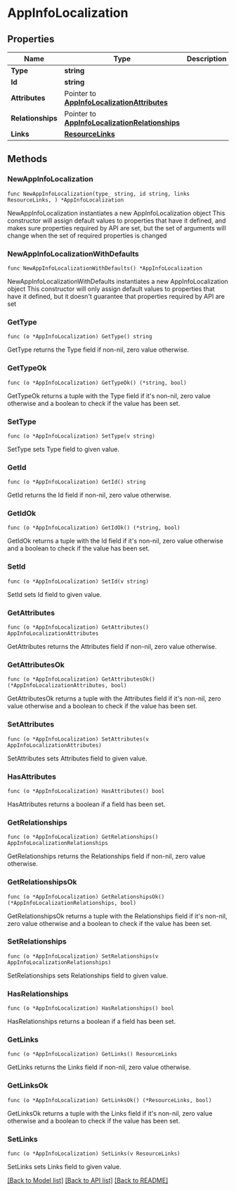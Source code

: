 # AppInfoLocalization

## Properties

Name | Type | Description | Notes
------------ | ------------- | ------------- | -------------
**Type** | **string** |  | 
**Id** | **string** |  | 
**Attributes** | Pointer to [**AppInfoLocalizationAttributes**](AppInfoLocalization_attributes.md) |  | [optional] 
**Relationships** | Pointer to [**AppInfoLocalizationRelationships**](AppInfoLocalization_relationships.md) |  | [optional] 
**Links** | [**ResourceLinks**](ResourceLinks.md) |  | 

## Methods

### NewAppInfoLocalization

`func NewAppInfoLocalization(type_ string, id string, links ResourceLinks, ) *AppInfoLocalization`

NewAppInfoLocalization instantiates a new AppInfoLocalization object
This constructor will assign default values to properties that have it defined,
and makes sure properties required by API are set, but the set of arguments
will change when the set of required properties is changed

### NewAppInfoLocalizationWithDefaults

`func NewAppInfoLocalizationWithDefaults() *AppInfoLocalization`

NewAppInfoLocalizationWithDefaults instantiates a new AppInfoLocalization object
This constructor will only assign default values to properties that have it defined,
but it doesn't guarantee that properties required by API are set

### GetType

`func (o *AppInfoLocalization) GetType() string`

GetType returns the Type field if non-nil, zero value otherwise.

### GetTypeOk

`func (o *AppInfoLocalization) GetTypeOk() (*string, bool)`

GetTypeOk returns a tuple with the Type field if it's non-nil, zero value otherwise
and a boolean to check if the value has been set.

### SetType

`func (o *AppInfoLocalization) SetType(v string)`

SetType sets Type field to given value.


### GetId

`func (o *AppInfoLocalization) GetId() string`

GetId returns the Id field if non-nil, zero value otherwise.

### GetIdOk

`func (o *AppInfoLocalization) GetIdOk() (*string, bool)`

GetIdOk returns a tuple with the Id field if it's non-nil, zero value otherwise
and a boolean to check if the value has been set.

### SetId

`func (o *AppInfoLocalization) SetId(v string)`

SetId sets Id field to given value.


### GetAttributes

`func (o *AppInfoLocalization) GetAttributes() AppInfoLocalizationAttributes`

GetAttributes returns the Attributes field if non-nil, zero value otherwise.

### GetAttributesOk

`func (o *AppInfoLocalization) GetAttributesOk() (*AppInfoLocalizationAttributes, bool)`

GetAttributesOk returns a tuple with the Attributes field if it's non-nil, zero value otherwise
and a boolean to check if the value has been set.

### SetAttributes

`func (o *AppInfoLocalization) SetAttributes(v AppInfoLocalizationAttributes)`

SetAttributes sets Attributes field to given value.

### HasAttributes

`func (o *AppInfoLocalization) HasAttributes() bool`

HasAttributes returns a boolean if a field has been set.

### GetRelationships

`func (o *AppInfoLocalization) GetRelationships() AppInfoLocalizationRelationships`

GetRelationships returns the Relationships field if non-nil, zero value otherwise.

### GetRelationshipsOk

`func (o *AppInfoLocalization) GetRelationshipsOk() (*AppInfoLocalizationRelationships, bool)`

GetRelationshipsOk returns a tuple with the Relationships field if it's non-nil, zero value otherwise
and a boolean to check if the value has been set.

### SetRelationships

`func (o *AppInfoLocalization) SetRelationships(v AppInfoLocalizationRelationships)`

SetRelationships sets Relationships field to given value.

### HasRelationships

`func (o *AppInfoLocalization) HasRelationships() bool`

HasRelationships returns a boolean if a field has been set.

### GetLinks

`func (o *AppInfoLocalization) GetLinks() ResourceLinks`

GetLinks returns the Links field if non-nil, zero value otherwise.

### GetLinksOk

`func (o *AppInfoLocalization) GetLinksOk() (*ResourceLinks, bool)`

GetLinksOk returns a tuple with the Links field if it's non-nil, zero value otherwise
and a boolean to check if the value has been set.

### SetLinks

`func (o *AppInfoLocalization) SetLinks(v ResourceLinks)`

SetLinks sets Links field to given value.



[[Back to Model list]](../README.md#documentation-for-models) [[Back to API list]](../README.md#documentation-for-api-endpoints) [[Back to README]](../README.md)


